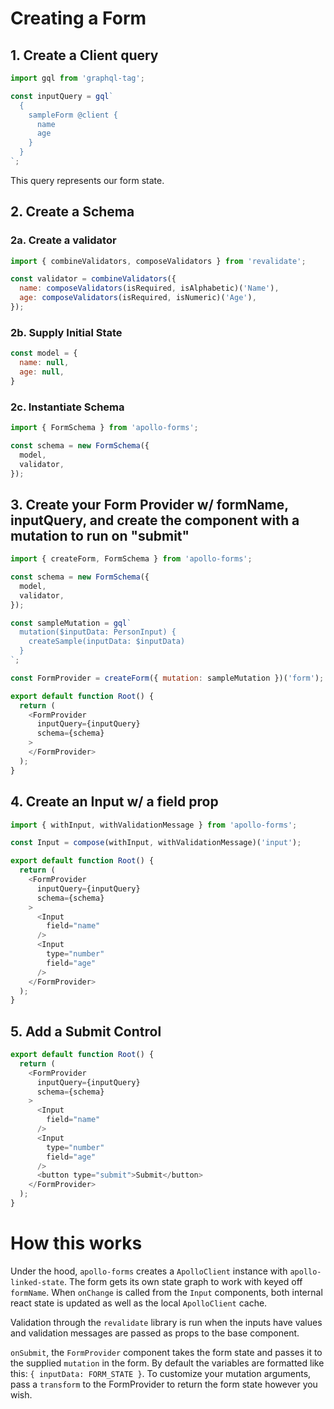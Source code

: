 # Creating a Form

## 1. Create a Client query

```js
import gql from 'graphql-tag';

const inputQuery = gql`
  {
    sampleForm @client {
      name
      age
    }
  }
`;
```

This query represents our form state.

## 2. Create a Schema

### 2a. Create a validator

```js
import { combineValidators, composeValidators } from 'revalidate';

const validator = combineValidators({
  name: composeValidators(isRequired, isAlphabetic)('Name'),
  age: composeValidators(isRequired, isNumeric)('Age'),
});
```

### 2b. Supply Initial State

```js
const model = {
  name: null,
  age: null,
}
```

### 2c. Instantiate Schema

```js
import { FormSchema } from 'apollo-forms';

const schema = new FormSchema({
  model,
  validator,
});
```

## 3. Create your Form Provider w/ formName, inputQuery, and create the component with a mutation to run on "submit"

```js
import { createForm, FormSchema } from 'apollo-forms';

const schema = new FormSchema({
  model,
  validator,
});

const sampleMutation = gql`
  mutation($inputData: PersonInput) {
    createSample(inputData: $inputData)
  }
`;

const FormProvider = createForm({ mutation: sampleMutation })('form');

export default function Root() {
  return (
    <FormProvider
      inputQuery={inputQuery}
      schema={schema}
    >
    </FormProvider>
  );
}
```

## 4. Create an Input w/ a field prop

```js
import { withInput, withValidationMessage } from 'apollo-forms';

const Input = compose(withInput, withValidationMessage)('input');

export default function Root() {
  return (
    <FormProvider
      inputQuery={inputQuery}
      schema={schema}
    >
      <Input
        field="name"
      />
      <Input
        type="number"
        field="age"
      />
    </FormProvider>
  );
}
```

## 5. Add a Submit Control

```js
export default function Root() {
  return (
    <FormProvider
      inputQuery={inputQuery}
      schema={schema}
    >
      <Input
        field="name"
      />
      <Input
        type="number"
        field="age"
      />
      <button type="submit">Submit</button>
    </FormProvider>
  );
}
```

# How this works

Under the hood, `apollo-forms` creates a `ApolloClient` instance with `apollo-linked-state`. The form gets its own
state graph to work with keyed off `formName`. When `onChange` is called from the `Input` components, both internal react state is updated as well as the local `ApolloClient` cache.

Validation through the `revalidate` library is run when the inputs have values and validation messages are passed as props to the base component.

`onSubmit`, the `FormProvider` component takes the form state and passes it to the supplied `mutation` in the form. By default the variables are formatted like this: `{ inputData: FORM_STATE }`. To customize your mutation arguments, pass a `transform` to the FormProvider to return the form state however you wish.
